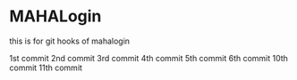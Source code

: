 # MAHALogin
this is for git hooks  of mahalogin

1st commit
2nd commit
3rd commit
4th commit
5th commit
6th commit
10th commit
11th commit

